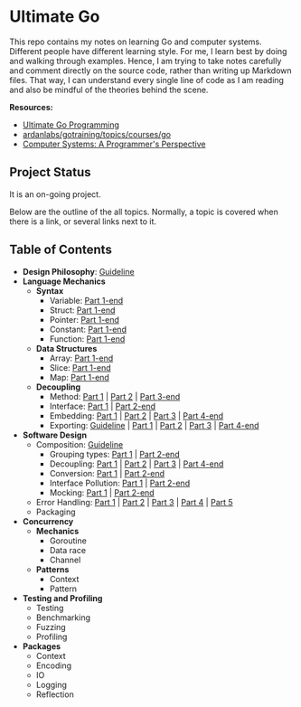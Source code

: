 # Ultimate Go

This repo contains my notes on learning Go and computer systems. Different people have different
learning style. For me, I learn best by doing and walking through examples. Hence, I am trying to
take notes carefully and comment directly on the source code, rather than writing up Markdown
files. That way, I can understand every single line of code as I am reading and also be mindful of
the theories behind the scene.

**Resources:**
- [Ultimate Go
  Programming](https://www.safaribooksonline.com/library/view/ultimate-go-programming/9780134757476/)
- [ardanlabs/gotraining/topics/courses/go
  ](https://github.com/ardanlabs/gotraining/blob/master/topics/courses/go/README.md)
- [Computer Systems: A Programmer's
  Perspective](https://www.amazon.com/Computer-Systems-Programmers-Perspective-3rd/dp/013409266X)

## Project Status

It is an on-going project. 

Below are the outline of the all topics. Normally, a topic is covered when there is a link, 
or several links next to it.

## Table of Contents 

- **Design Philosophy**:
  [Guideline](https://github.com/ardanlabs/gotraining/blob/master/topics/go/README.md)
- **Language Mechanics**
  - **Syntax**
    - Variable: [Part 1-end](go/language/variable.go)
    - Struct: [Part 1-end](go/language/struct.go)
    - Pointer: [Part 1-end](go/language/pointer.go)
    - Constant: [Part 1-end](go/language/constant.go)
    - Function: [Part 1-end](go/language/function.go)
  - **Data Structures**
    - Array: [Part 1-end](go/language/array.go)
    - Slice: [Part 1-end](go/language/slice.go)
    - Map: [Part 1-end](go/language/map.go)
  - **Decoupling**
    - Method: [Part 1](go/language/method_1.go) | [Part 2](go/language/method_2.go) | 
      [Part 3-end](go/language/method_3.go)
    - Interface: [Part 1](go/language/interface_1.go) | [Part 2-end](go/language/interface_2.go)
    - Embedding: [Part 1](go/language/embedding_1.go) | [Part 2](go/language/embedding_2.go) |
      [Part 3](go/language/embedding_3.go) | [Part 4-end](go/language/embedding_4.go)
    - Exporting: [Guideline](go/language/exporting/README.md) | [Part 1](go/language/exporting/exporting_1) | 
      [Part 2](go/language/exporting/exporting_2) | [Part 3](go/language/exporting/exporting_3) | 
      [Part 4-end](go/language/exporting/exporting_4)
- **Software Design**
  - Composition:
    [Guideline](https://github.com/ardanlabs/gotraining/tree/master/topics/go#interface-and-composition-design)
    - Grouping types: [Part 1](go/design/grouping_types_1.go) | [Part 2-end](go/design/grouping_types_2.go)
    - Decoupling: [Part 1](go/design/decoupling_1.go) | [Part 2](go/design/decoupling_2.go) |
    [Part 3](go/design/decoupling_3.go) | [Part 4-end](go/design/decoupling_4.go)
    - Conversion: [Part 1](go/design/conversion_1.go) | [Part 2-end](go/design/conversion_2.go)
    - Interface Pollution: [Part 1](go/design/pollution_1.go) | [Part 2-end](go/design/pollution_2.go)
    - Mocking: [Part 1](go/design/mocking_1.go) | [Part 2-end](go/design/mocking_2.go)
  - Error Handling: [Part 1](go/design/error_1.go) | [Part 2](go/design/error_2.go) |
    [Part 3](go/design/error_3.go) | [Part 4](go/design/error_4.go) | [Part 5](go/design/error_5.go)
  - Packaging
- **Concurrency**
  - **Mechanics**
    - Goroutine
    - Data race
    - Channel
  - **Patterns**
    - Context
    - Pattern
- **Testing and Profiling**
  - Testing
  - Benchmarking
  - Fuzzing
  - Profiling
- **Packages**
  - Context
  - Encoding
  - IO
  - Logging
  - Reflection
